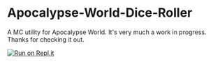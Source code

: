 # Apocalypse-World-Dice-Roller
A MC utility for Apocalypse World.
It's very much a work in progress.
Thanks for checking it out.

[![Run on Repl.it](https://repl.it/badge/github/jadedrakerider/Apocalypse-World-Dice-Roller)](https://repl.it/github/jadedrakerider/Apocalypse-World-Dice-Roller)
